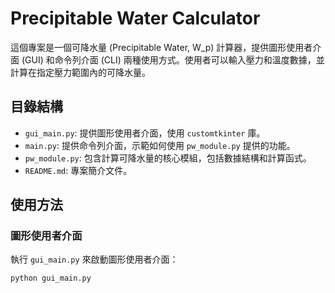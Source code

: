 # Precipitable Water Calculator

這個專案是一個可降水量 (Precipitable Water, W_p) 計算器，提供圖形使用者介面 (GUI) 和命令列介面 (CLI) 兩種使用方式。使用者可以輸入壓力和溫度數據，並計算在指定壓力範圍內的可降水量。

## 目錄結構

- `gui_main.py`: 提供圖形使用者介面，使用 `customtkinter` 庫。
- `main.py`: 提供命令列介面，示範如何使用 `pw_module.py` 提供的功能。
- `pw_module.py`: 包含計算可降水量的核心模組，包括數據結構和計算函式。
- `README.md`: 專案簡介文件。

## 使用方法

### 圖形使用者介面

執行 `gui_main.py` 來啟動圖形使用者介面：

```sh
python gui_main.py